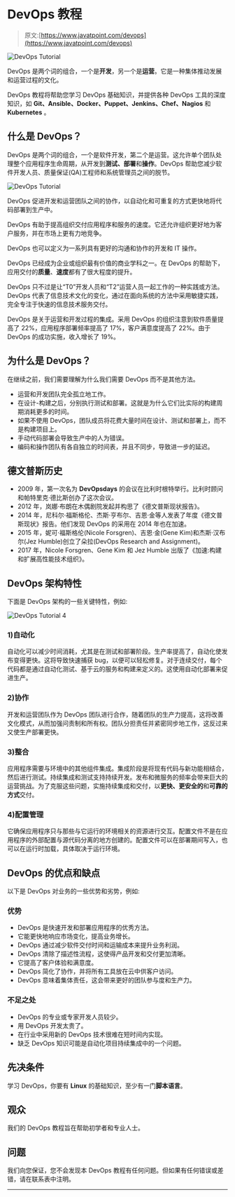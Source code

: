 # DevOps 教程

> 原文:[https://www.javatpoint.com/devops](https://www.javatpoint.com/devops)

![DevOps Tutorial](../Images/604baa09cf23b89612de80a703d30420.png)

DevOps 是两个词的组合，一个是**开发**，另一个是**运营**。它是一种集体推动发展和运营过程的文化。

DevOps 教程将帮助您学习 DevOps 基础知识，并提供各种 DevOps 工具的深度知识，如 **Git、Ansible、Docker、Puppet、Jenkins、Chef、Nagios** 和 **Kubernetes** 。

## 什么是 DevOps？

DevOps 是两个词的组合，一个是软件开发，第二个是运营。这允许单个团队处理整个应用程序生命周期，从开发到**测试、部署**和**操作**。DevOps 帮助您减少软件开发人员、质量保证(QA)工程师和系统管理员之间的脱节。

![DevOps Tutorial](../Images/ea2bea16e4b5c711cd38c990e304d7ac.png)

DevOps 促进开发和运营团队之间的协作，以自动化和可重复的方式更快地将代码部署到生产中。

DevOps 有助于提高组织交付应用程序和服务的速度。它还允许组织更好地为客户服务，并在市场上更有力地竞争。

DevOps 也可以定义为一系列具有更好的沟通和协作的开发和 IT 操作。

DevOps 已经成为企业或组织最有价值的商业学科之一。在 DevOps 的帮助下，应用交付的**质量**、**速度**都有了很大程度的提升。

DevOps 只不过是让“T0”开发人员和“T2”运营人员一起工作的一种实践或方法。DevOps 代表了信息技术文化的变化，通过在面向系统的方法中采用敏捷实践，完全专注于快速的信息技术服务交付。

DevOps 是关于运营和开发过程的集成。采用 DevOps 的组织注意到软件质量提高了 22%，应用程序部署频率提高了 17%，客户满意度提高了 22%。由于 DevOps 的成功实施，收入增长了 19%。

## 为什么是 DevOps？

在继续之前，我们需要理解为什么我们需要 DevOps 而不是其他方法。

*   运营和开发团队完全孤立地工作。
*   在设计-构建之后，分别执行测试和部署。这就是为什么它们比实际的构建周期消耗更多的时间。
*   如果不使用 DevOps，团队成员将花费大量时间在设计、测试和部署上，而不是构建项目上。
*   手动代码部署会导致生产中的人为错误。
*   编码和操作团队有各自独立的时间表，并且不同步，导致进一步的延迟。

## 德文普斯历史

*   2009 年，第一次名为 **DevOpsdays** 的会议在比利时根特举行。比利时顾问和帕特里克·德比斯创办了这次会议。
*   2012 年，岚娜·布朗在木偶剧院发起并构思了《德文普斯现状报告》。
*   2014 年，尼科尔·福斯格伦、杰斯·亨布尔、吉恩·金等人发表了年度《德文普斯现状》报告。他们发现 DevOps 的采用在 2014 年也在加速。
*   2015 年，妮可·福斯格伦(Nicole Forsgren)、吉恩·金(Gene Kim)和杰斯·汉布尔(Jez Humble)创立了朵拉(DevOps Research and Assignment)。
*   2017 年，Nicole Forsgren、Gene Kim 和 Jez Humble 出版了《加速:构建和扩展高性能技术组织》。

## DevOps 架构特性

下面是 DevOps 架构的一些关键特性，例如:

![DevOps Tutorial 4](../Images/6a4e995597f7c3932abfec5cfbce2ddb.png)

### 1)自动化

自动化可以减少时间消耗，尤其是在测试和部署阶段。生产率提高了，自动化使发布变得更快。这将导致快速捕获 bug，以便可以轻松修复。对于连续交付，每个代码都是通过自动化测试、基于云的服务和构建来定义的。这使用自动化部署来促进生产。

### 2)协作

开发和运营团队作为 DevOps 团队进行合作，随着团队的生产力提高，这将改善文化模式，从而加强问责制和所有权。团队分担责任并紧密同步地工作，这反过来又使生产部署更快。

### 3)整合

应用程序需要与环境中的其他组件集成。集成阶段是将现有代码与新功能相结合，然后进行测试。持续集成和测试支持持续开发。发布和微服务的频率会带来巨大的运营挑战。为了克服这些问题，实施持续集成和交付，以**更快、更安全的**和**可靠的方式**交付。

### 4)配置管理

它确保应用程序只与那些与它运行的环境相关的资源进行交互。配置文件不是在应用程序的外部配置与源代码分离的地方创建的。配置文件可以在部署期间写入，也可以在运行时加载，具体取决于运行环境。

## DevOps 的优点和缺点

以下是 DevOps 对业务的一些优势和劣势，例如:

### 优势

*   DevOps 是快速开发和部署应用程序的优秀方法。
*   它能更快地响应市场变化，提高业务增长。
*   DevOps 通过减少软件交付时间和运输成本来提升业务利润。
*   DevOps 清除了描述性流程，这使得产品开发和交付更加清晰。
*   它提高了客户体验和满意度。
*   DevOps 简化了协作，并将所有工具放在云中供客户访问。
*   DevOps 意味着集体责任，这会带来更好的团队参与度和生产力。

### 不足之处

*   DevOps 的专业或专家开发人员较少。
*   用 DevOps 开发太贵了。
*   在行业中采用新的 DevOps 技术很难在短时间内实现。
*   缺乏 DevOps 知识可能是自动化项目持续集成中的一个问题。

## 先决条件

学习 DevOps，你要有 **Linux** 的基础知识，至少有一门**脚本语言**。

## 观众

我们的 DevOps 教程旨在帮助初学者和专业人士。

## 问题

我们向您保证，您不会发现本 DevOps 教程有任何问题。但如果有任何错误或差错，请在联系表中注明。

* * *